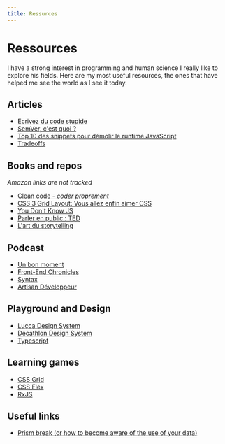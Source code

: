 ```yaml
---
title: Ressurces
---
```


# Ressources

I have a strong interest in programming and human science
I really like to explore his fields.
Here are my most useful resources, the ones that have helped me see the world as I see it today.

## Articles

- [Ecrivez du code stupide](https://putaindecode.io/articles/2021-01-29-ecrivez-du-code-stupide)
- [SemVer, c'est quoi ?](https://putaindecode.io/articles/semver-c-est-quoi)
- [Top 10 des snippets pour démolir le runtime JavaScript](https://putaindecode.io/articles/top-10-des-snippets-pour-demolir-le-runtime-javascript/)
- [Tradeoffs](https://putaindecode.io/articles/tradeoffs/)

## Books and repos

_Amazon links are not tracked_

- [Clean code - _coder proprement_](https://www.amazon.fr/Coder-proprement-Robert-C-Martin/dp/232600227X)
- [CSS 3 Grid Layout: Vous allez enfin aimer CSS](https://www.amazon.fr/CSS-Grid-Layout-allez-enfin/dp/2212676832)
- [You Don't Know JS](https://github.com/getify/You-Dont-Know-JS)
- [Parler en public : TED](https://www.amazon.fr/Parler-public-TED-guide-officiel)
- [L'art du storytelling](https://www.amazon.fr/Lart-du-storytelling-Guide-communication)

## Podcast

- [Un bon moment](https://podcasts.apple.com/fr/podcast/un-bon-moment-avec-kyan-khojandi-et-navo/id1498725708)
- [Front-End Chronicles](https://podcasts.apple.com/fr/podcast/front-end-chronicles/id1553915862)
- [Syntax](https://syntax.fm)
- [Artisan Développeur](https://podcasts.apple.com/fr/podcast/artisan-développeur/id1355327935)

## Playground and Design

- [Lucca Design System](https://prisme.lucca.io/)
- [Decathlon Design System](https://www.decathlon.design/)
- [Typescript](https://www.typescriptlang.org/play)

## Learning games

- [CSS Grid](https://cssgridgarden.com/)
- [CSS Flex](https://flexboxfroggy.com/)
- [RxJS](https://www.rxjs-fruits.com/)

## Useful links

- [Prism break (or how to become aware of the use of your data)](https://prism-break.org/)
